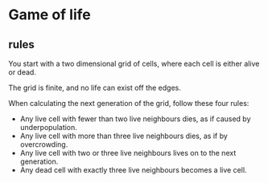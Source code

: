 # Game of life

## rules
You start with a two dimensional grid of cells, where each cell is either alive or dead.

The grid is finite, and no life can exist off the edges.

When calculating the next generation of the grid, follow these four rules:

- Any live cell with fewer than two live neighbours dies, as if caused by underpopulation.
- Any live cell with more than three live neighbours dies, as if by overcrowding.
- Any live cell with two or three live neighbours lives on to the next generation.
- Any dead cell with exactly three live neighbours becomes a live cell.